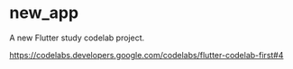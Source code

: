 # new_app

A new Flutter study codelab project.

https://codelabs.developers.google.com/codelabs/flutter-codelab-first#4
